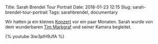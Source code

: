 Title: Sarah Brendel Tour Portrait
Date: 2018-01-23 12:15
Slug: sarah-brendel-tour-portrait
Tags: sarahbrendel, documentary

Wir hatten ja ein kleines [Konzert]({filename}/posts/sarah-brendel-am-21102017.md) vor ein paar Monaten. Sarah wurde von dem wunderbaren [Tim Markgraf](http://www.timmmarkgraf.de/) und seiner Kamera begleitet.

{% youtube 3iw3pIH9JfA %}
